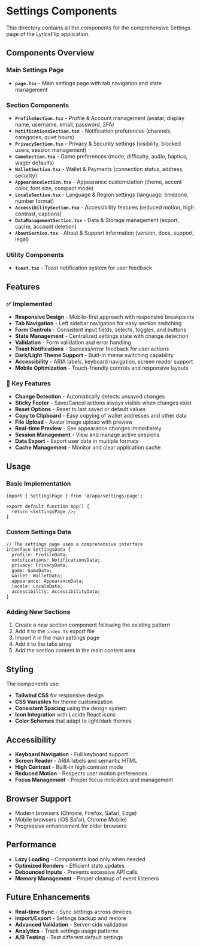 # Settings Components

This directory contains all the components for the comprehensive Settings page of the LyricsFlip application.

## Components Overview

### Main Settings Page
- **`page.tsx`** - Main settings page with tab navigation and state management

### Section Components
- **`ProfileSection.tsx`** - Profile & Account management (avatar, display name, username, email, password, 2FA)
- **`NotificationsSection.tsx`** - Notification preferences (channels, categories, quiet hours)
- **`PrivacySection.tsx`** - Privacy & Security settings (visibility, blocked users, session management)
- **`GameSection.tsx`** - Game preferences (mode, difficulty, audio, haptics, wager defaults)
- **`WalletSection.tsx`** - Wallet & Payments (connection status, address, security)
- **`AppearanceSection.tsx`** - Appearance customization (theme, accent color, font size, compact mode)
- **`LocaleSection.tsx`** - Language & Region settings (language, timezone, number format)
- **`AccessibilitySection.tsx`** - Accessibility features (reduced motion, high contrast, captions)
- **`DataManagementSection.tsx`** - Data & Storage management (export, cache, account deletion)
- **`AboutSection.tsx`** - About & Support information (version, docs, support, legal)

### Utility Components
- **`toast.tsx`** - Toast notification system for user feedback

## Features

### ✅ Implemented
- **Responsive Design** - Mobile-first approach with responsive breakpoints
- **Tab Navigation** - Left sidebar navigation for easy section switching
- **Form Controls** - Consistent input fields, selects, toggles, and buttons
- **State Management** - Centralized settings state with change detection
- **Validation** - Form validation and error handling
- **Toast Notifications** - Success/error feedback for user actions
- **Dark/Light Theme Support** - Built-in theme switching capability
- **Accessibility** - ARIA labels, keyboard navigation, screen reader support
- **Mobile Optimization** - Touch-friendly controls and responsive layouts

### 🔧 Key Features
- **Change Detection** - Automatically detects unsaved changes
- **Sticky Footer** - Save/Cancel actions always visible when changes exist
- **Reset Options** - Reset to last saved or default values
- **Copy to Clipboard** - Easy copying of wallet addresses and other data
- **File Upload** - Avatar image upload with preview
- **Real-time Preview** - See appearance changes immediately
- **Session Management** - View and manage active sessions
- **Data Export** - Export user data in multiple formats
- **Cache Management** - Monitor and clear application cache

## Usage

### Basic Implementation
```tsx
import { SettingsPage } from '@/app/settings/page';

export default function App() {
  return <SettingsPage />;
}
```

### Custom Settings Data
```tsx
// The settings page uses a comprehensive interface
interface SettingsData {
  profile: ProfileData;
  notifications: NotificationsData;
  privacy: PrivacyData;
  game: GameData;
  wallet: WalletData;
  appearance: AppearanceData;
  locale: LocaleData;
  accessibility: AccessibilityData;
}
```

### Adding New Sections
1. Create a new section component following the existing pattern
2. Add it to the `index.ts` export file
3. Import it in the main settings page
4. Add it to the tabs array
5. Add the section content in the main content area

## Styling

The components use:
- **Tailwind CSS** for responsive design
- **CSS Variables** for theme customization
- **Consistent Spacing** using the design system
- **Icon Integration** with Lucide React icons
- **Color Schemes** that adapt to light/dark themes

## Accessibility

- **Keyboard Navigation** - Full keyboard support
- **Screen Reader** - ARIA labels and semantic HTML
- **High Contrast** - Built-in high contrast mode
- **Reduced Motion** - Respects user motion preferences
- **Focus Management** - Proper focus indicators and management

## Browser Support

- Modern browsers (Chrome, Firefox, Safari, Edge)
- Mobile browsers (iOS Safari, Chrome Mobile)
- Progressive enhancement for older browsers

## Performance

- **Lazy Loading** - Components load only when needed
- **Optimized Renders** - Efficient state updates
- **Debounced Inputs** - Prevents excessive API calls
- **Memory Management** - Proper cleanup of event listeners

## Future Enhancements

- **Real-time Sync** - Sync settings across devices
- **Import/Export** - Settings backup and restore
- **Advanced Validation** - Server-side validation
- **Analytics** - Track settings usage patterns
- **A/B Testing** - Test different default settings
